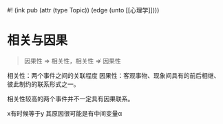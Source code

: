 #! (ink pub (attr (type Topic)) (edge (unto [[心理学]])))

# 相关与因果

> 因果性 ⇒ 相关性，相关性 ⇏ 因果性

相关性：两个事件之间的关联程度
因果性：客观事物、现象间具有的前后相继、彼此制约的联系形式之一。

相关性较高的两个事件并不一定具有因果联系。

x有时候等于y 其原因很可能是有中间变量α